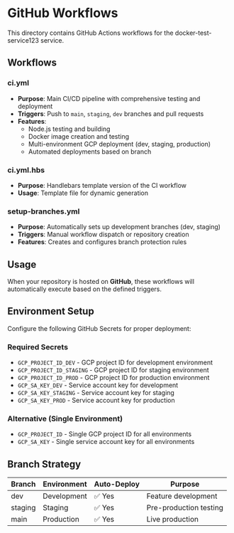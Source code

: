 # GitHub Workflows

This directory contains GitHub Actions workflows for the docker-test-service123 service.

## Workflows

### ci.yml
- **Purpose**: Main CI/CD pipeline with comprehensive testing and deployment
- **Triggers**: Push to `main`, `staging`, `dev` branches and pull requests
- **Features**:
  - Node.js testing and building
  - Docker image creation and testing
  - Multi-environment GCP deployment (dev, staging, production)
  - Automated deployments based on branch

### ci.yml.hbs
- **Purpose**: Handlebars template version of the CI workflow
- **Usage**: Template file for dynamic generation

### setup-branches.yml
- **Purpose**: Automatically sets up development branches (dev, staging)
- **Triggers**: Manual workflow dispatch or repository creation
- **Features**: Creates and configures branch protection rules

## Usage

When your repository is hosted on **GitHub**, these workflows will automatically execute based on the defined triggers.

## Environment Setup

Configure the following GitHub Secrets for proper deployment:

### Required Secrets
- `GCP_PROJECT_ID_DEV` - GCP project ID for development environment
- `GCP_PROJECT_ID_STAGING` - GCP project ID for staging environment  
- `GCP_PROJECT_ID_PROD` - GCP project ID for production environment
- `GCP_SA_KEY_DEV` - Service account key for development
- `GCP_SA_KEY_STAGING` - Service account key for staging
- `GCP_SA_KEY_PROD` - Service account key for production

### Alternative (Single Environment)
- `GCP_PROJECT_ID` - Single GCP project ID for all environments
- `GCP_SA_KEY` - Single service account key for all environments

## Branch Strategy

| Branch   | Environment | Auto-Deploy | Purpose           |
|----------|-------------|-------------|-------------------|
| dev      | Development | ✅ Yes      | Feature development |
| staging  | Staging     | ✅ Yes      | Pre-production testing |
| main     | Production  | ✅ Yes      | Live production |
